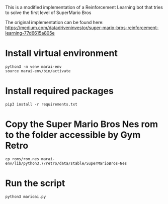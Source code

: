 This is a modified implementation of a Reinforcement Learning bot that tries to solve the first level of SuperMario Bros

The original implementation can be found here:
https://medium.com/datadriveninvestor/super-mario-bros-reinforcement-learning-77d6615a805e

# Install virtual environment
```
python3 -m venv marai-env  
source marai-env/bin/activate
```

# Install required packages
```
pip3 install -r requirements.txt
```


# Copy the Super Mario Bros Nes rom to the folder accessible by Gym Retro
```
cp roms/rom.nes marai-env/lib/python3.7/retro/data/stable/SuperMarioBros-Nes
```

# Run the script
```
python3 marioai.py
```

